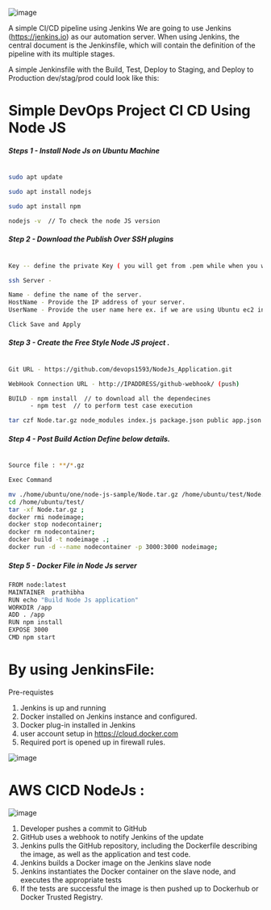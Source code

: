 
![image](https://user-images.githubusercontent.com/44673510/113386411-d3f80380-93a7-11eb-997e-f4a0415ac187.png)

A simple CI/CD pipeline using Jenkins
We are going to use Jenkins (https://jenkins.io) as our automation server.  When using Jenkins, the central document is the Jenkinsfile, which will contain the definition of the pipeline with its multiple stages.

A simple Jenkinsfile with the Build, Test, Deploy to Staging, and Deploy to Production dev/stag/prod could look like this:



# Simple DevOps Project CI CD Using Node JS 


##### Steps 1 - Install Node Js on Ubuntu Machine 

``` sh 

sudo apt update

sudo apt install nodejs

sudo apt install npm

nodejs -v  // To check the node JS version 

```

##### Step 2 -  Download the Publish Over SSH plugins 

``` sh

Key -- define the private Key ( you will get from .pem while when you will open as text file)

ssh Server - 

Name - define the name of the server.
HostName - Provide the IP address of your server.
UserName - Provide the user name here ex. if we are using Ubuntu ec2 instance then username is ubuntu

Click Save and Apply 

```

##### Step 3 -  Create the Free Style Node JS project .

``` sh 

Git URL - https://github.com/devops1593/NodeJs_Application.git

WebHook Connection URL - http://IPADDRESS/github-webhook/ (push)

BUILD - npm install  // to download all the dependecines 
      - npm test  // to perform test case execution 

tar czf Node.tar.gz node_modules index.js package.json public app.json     
```

##### Step 4 - Post Build Action Define below details.
``` sh 

Source file : **/*.gz 

Exec Command 

mv ./home/ubuntu/one/node-js-sample/Node.tar.gz /home/ubuntu/test/Node.tar.gz;
cd /home/ubuntu/test/
tar -xf Node.tar.gz ;
docker rmi nodeimage;
docker stop nodecontainer;
docker rm nodecontainer;
docker build -t nodeimage .;
docker run -d --name nodecontainer -p 3000:3000 nodeimage;

```

##### Step 5 - Docker File in Node Js server 

``` sh 
FROM node:latest
MAINTAINER  prathibha
RUN echo "Build Node Js application"
WORKDIR /app
ADD . /app
RUN npm install
EXPOSE 3000
CMD npm start
```


By using JenkinsFile:
====================
Pre-requistes
1. Jenkins is up and running
2. Docker installed on Jenkins instance and configured.
3. Docker plug-in installed in Jenkins
4. user account setup in https://cloud.docker.com
5. Required port is opened up in firewall rules.

![image](https://user-images.githubusercontent.com/44673510/113387253-94321b80-93a9-11eb-976a-29057d1bae61.png)

AWS CICD NodeJs :
===============
![image](https://user-images.githubusercontent.com/44673510/113387630-4f5ab480-93aa-11eb-89d5-0ad6cce8a777.png)

1. Developer pushes a commit to GitHub
2. GitHub uses a webhook to notify Jenkins of the update
3. Jenkins pulls the GitHub repository, including the Dockerfile describing the image, as well as the application and test code.
4. Jenkins builds a Docker image on the Jenkins slave node
5. Jenkins instantiates the Docker container on the slave node, and executes the appropriate tests
6. If the tests are successful the image is then pushed up to Dockerhub or Docker Trusted Registry.


